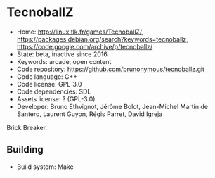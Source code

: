 # TecnoballZ

- Home: http://linux.tlk.fr/games/TecnoballZ/, https://packages.debian.org/search?keywords=tecnoballz, https://code.google.com/archive/p/tecnoballz/
- State: beta, inactive since 2016
- Keywords: arcade, open content
- Code repository: https://github.com/brunonymous/tecnoballz.git
- Code language: C++
- Code license: GPL-3.0
- Code dependencies: SDL
- Assets license: ? (GPL-3.0)
- Developer: Bruno Ethvignot, Jérôme Bolot, Jean-Michel Martin de Santero, Laurent Guyon, Régis Parret, David Igreja

Brick Breaker.

## Building

- Build system: Make
